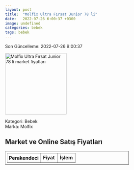 ```yaml
---
layout: post
title:  "Molfix Ultra Fırsat Junior 78 li"
date:   2022-07-26 6:00:37 +0300
image: undefined
categories: bebek
tags: bebek
---
```


Son Güncelleme: 2022-07-26 9:00:37

<img src="undefined" width="200" alt="Molfix Ultra Fırsat Junior 78 li market fiyatları" />

Kategori: Bebek
<br />
Marka: Molfix

<h2>Market ve Online Satış Fiyatları</h2>

<table border="1" style="padding: 5px;width:80%;">
  <tr>
    <td style="padding: 5px;"><strong>Perakendeci</strong></td>
    <td><strong>Fiyat</strong></td>
    <td><strong>İşlem</strong></td>
  </tr>
  
</table>
